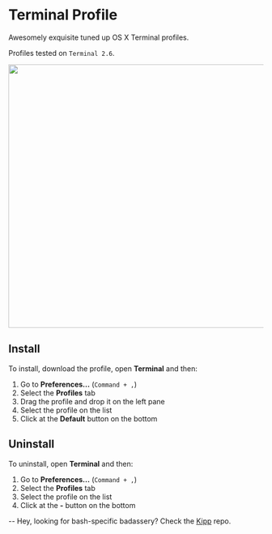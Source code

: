 # Terminal Profile
Awesomely exquisite tuned up OS X Terminal profiles.

Profiles tested on `Terminal 2.6`.

<p align="center"><img align="center" src="https://raw.githubusercontent.com/adrfer/terminal-profile/master/Screenshot.png" height="520" width="720"></p>

## Install

To install, download the profile, open **Terminal** and then:

1. Go to **Preferences...** (`Command + ,`)
2. Select the **Profiles** tab
3. Drag the profile and drop it on the left pane
4. Select the profile on the list
5. Click at the **Default** button on the bottom

## Uninstall

To uninstall, open **Terminal** and then:

1. Go to **Preferences...** (`Command + ,`)
2. Select the **Profiles** tab
3. Select the profile on the list
4. Click at the **-** button on the bottom

--
Hey, looking for bash-specific badassery? Check the [Kipp](https://github.com/adrfer/Kipp) repo.

